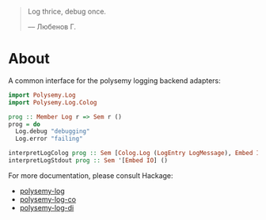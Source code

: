 > Log thrice, debug once.
>
> –– Любенов Г.

# About

A common interface for the polysemy logging backend adapters:

```haskell
import Polysemy.Log
import Polysemy.Log.Colog

prog :: Member Log r => Sem r ()
prog = do
  Log.debug "debugging"
  Log.error "failing"

interpretLogColog prog :: Sem [Colog.Log (LogEntry LogMessage), Embed IO] ()
interpretLogStdout prog :: Sem '[Embed IO] ()
```

For more documentation, please consult Hackage:
* [polysemy-log](https://hackage.haskell.org/package/polysemy-log)
* [polysemy-log-co](https://hackage.haskell.org/package/polysemy-log-co)
* [polysemy-log-di](https://hackage.haskell.org/package/polysemy-log-di)
